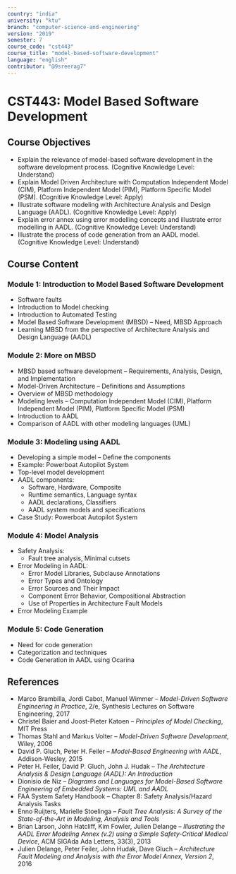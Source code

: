 ```yaml
---
country: "india"
university: "ktu"
branch: "computer-science-and-engineering"
version: "2019"
semester: 7
course_code: "cst443"
course_title: "model-based-software-development"
language: "english"
contributor: "@9sreerag7"
---
```


# CST443: Model Based Software Development

## Course Objectives

* Explain the relevance of model-based software development in the software development process. (Cognitive Knowledge Level: Understand)  
* Explain Model Driven Architecture with Computation Independent Model (CIM), Platform Independent Model (PIM), Platform Specific Model (PSM). (Cognitive Knowledge Level: Apply)  
* Illustrate software modeling with Architecture Analysis and Design Language (AADL). (Cognitive Knowledge Level: Apply)  
* Explain error annex using error modelling concepts and illustrate error modelling in AADL. (Cognitive Knowledge Level: Understand)  
* Illustrate the process of code generation from an AADL model. (Cognitive Knowledge Level: Understand)  

## Course Content

### Module 1: Introduction to Model Based Software Development

* Software faults  
* Introduction to Model checking  
* Introduction to Automated Testing  
* Model Based Software Development (MBSD) – Need, MBSD Approach  
* Learning MBSD from the perspective of Architecture Analysis and Design Language (AADL)  

### Module 2: More on MBSD

* MBSD based software development – Requirements, Analysis, Design, and Implementation  
* Model-Driven Architecture – Definitions and Assumptions  
* Overview of MBSD methodology  
* Modeling levels – Computation Independent Model (CIM), Platform Independent Model (PIM), Platform Specific Model (PSM)  
* Introduction to AADL  
* Comparison of AADL with other modeling languages (UML)  

### Module 3: Modeling using AADL

* Developing a simple model – Define the components  
* Example: Powerboat Autopilot System  
* Top-level model development  
* AADL components:  
  - Software, Hardware, Composite  
  - Runtime semantics, Language syntax  
  - AADL declarations, Classifiers  
  - AADL system models and specifications  
* Case Study: Powerboat Autopilot System  

### Module 4: Model Analysis

* Safety Analysis:  
  - Fault tree analysis, Minimal cutsets  
* Error Modeling in AADL:  
  - Error Model Libraries, Subclause Annotations  
  - Error Types and Ontology  
  - Error Sources and Their Impact  
  - Component Error Behavior, Compositional Abstraction  
  - Use of Properties in Architecture Fault Models  
* Error Modeling Example  

### Module 5: Code Generation

* Need for code generation  
* Categorization and techniques  
* Code Generation in AADL using Ocarina  

## References

* Marco Brambilla, Jordi Cabot, Manuel Wimmer – *Model-Driven Software Engineering in Practice*, 2/e, Synthesis Lectures on Software Engineering, 2017  
* Christel Baier and Joost-Pieter Katoen – *Principles of Model Checking*, MIT Press  
* Thomas Stahl and Markus Volter – *Model-Driven Software Development*, Wiley, 2006  
* David P. Gluch, Peter H. Feiler – *Model-Based Engineering with AADL*, Addison-Wesley, 2015  
* Peter H. Feiler, David P. Gluch, John J. Hudak – *The Architecture Analysis & Design Language (AADL): An Introduction*  
* Dionisio de Niz – *Diagrams and Languages for Model-Based Software Engineering of Embedded Systems: UML and AADL*  
* FAA System Safety Handbook – Chapter 8: Safety Analysis/Hazard Analysis Tasks  
* Enno Ruijters, Marielle Stoelinga – *Fault Tree Analysis: A Survey of the State-of-the-Art in Modeling, Analysis and Tools*  
* Brian Larson, John Hatcliff, Kim Fowler, Julien Delange – *Illustrating the AADL Error Modeling Annex (v.2) using a Simple Safety-Critical Medical Device*, ACM SIGAda Ada Letters, 33(3), 2013  
* Julien Delange, Peter Feiler, John Hudak, Dave Gluch – *Architecture Fault Modeling and Analysis with the Error Model Annex, Version 2*, 2016  
